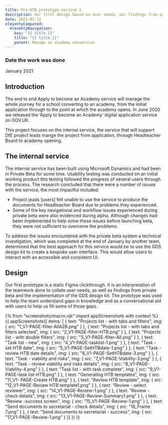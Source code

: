 ```yaml
---
title: Pre-HTB prototype version 1
description: Our first design based on user needs, our findings from private beta and implementation of GDS patterns.
date: 2021-02-12
eleventyComputed:
  eleventyNavigation:
    key: "{{ title }}"
    title: "{{ title }}"
    parent: Manage an academy conversion
---
```

### Date the work was done
January 2021

## Introduction
The end to end Apply to become an Academy service will manage the whole journey for a school converting to an academy, from the initial application through to the point at which the academy opens. In June 2020 we released the ‘Apply to become an Academy’ digital application service on GOV.UK.

This project focuses on the internal service, the service that will support DfE project leads mange the project from application, through Headteacher Board to academy opening.

## The internal service
The internal service has been built using Microsoft Dynamics and had been in Private Beta for some time. Usability testing was conducted on an initial working product this testing followed the progress of several users through the process. The research concluded that there were a number of issues with the service, the most impactful included:
-	Project jeads [users] felt unable to use the service to produce the documents for Headteacher Board due to problems they experienced. 
-	Some of the key navigational and workflow issues experienced during private beta were also evidenced during alpha. Although changes had been implemented to help solve these issues before launching beta, they were not sufficient to overcome the problems.

To address the issues encountered with the private beta system a technical investigation, which was completed at the end of January by another team, determined that the best approach for this service would be to use the GDS design kit to create a bespoke user interface. This would allow users to interact with an accessible and consistent UI.

## Design
Our first prototype is a static Figma clickthrough. It is an interpretation of the teamwork done to collate user needs, as well as findings from private beta and the implementation of the GDS design kit. The prototype was used to help the team understand gaps in knowledge and as a conversational aid with users to help us fill some of those gaps.


{% from "screenshots/macro.njk" import appScreenshots with context %}
{{ appScreenshots({
  items: [ {
      text: "Projects list - with tabs and filters",
      img: { src: "1_V1-PAGE-filter-AllA2B.png" }
    },  {
      text: "Projects list - with tabs and filters selected",
      img: { src: "2_V1-PAGE-filter-HTB.png" }
    }, {
      text: "Projects list - with double filters",
      img: { src: "3_V1-PAGE-filter-All.png" }
    }, {
      text: "Task list - new",
      img: { src: "4_V1-PAGE-tasklist-1.png" }
    }, {
      text: "Task - set HTB date",
      img: { src: "5_V1-PAGE-SetHTBdate-1.png" }
    }, {
      text: "Task - review HTB date details",
      img: { src: "6_V1-PAGE-SetHTBdate-3.png" }
    }, {
      text: "Task - viability and risks",
      img: { src: "7_V1-PAGE-Viability-3.png" }
    }, {
      text: "Task - review viability and risks details",
      img: { src: "8_V1-PAGE-Viability-4.png" }
    }, {
      text: "Task list - with task complete",
      img: { src: "9_V1-PAGE-task list-HTB.png" }
    }, {
      text: "Generating HTB templates",
      img: { src: "11_V1- PAGE-Create HTB.png" }
    }, {
      text: "Review HTB template",
      img: { src: "12_V1-PAGE-Review HTB template1.png" }
    }, {
      text: "Review - select reviewer",
      img: { src: "14_V1-PAGE-Review-1.png" }
    }, {
      text: "Review - check details",
      img: { src: "13_V1-PAGE-Review-Summary1.png" }
    }, {
      text: "Review -success screen",
      img: { src: "15_V1-PAGE-Review-1.png" }
    }, {
      text: "Send documents to secretariat - check details",
      img: { src: "16_Frame 7.png" }
    }, {
      text: "Send documents to secretariat - success",
      img: { src: "17_V1-PAGE-Review-1.png" }
    }]
}) }}
